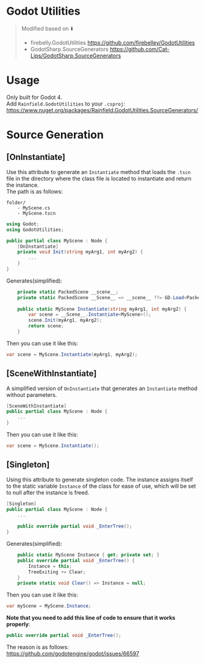 # Godot Utilities

> Modified based on ⬇️  
> - firebelly.GodotUtilities https://github.com/firebelley/GodotUtilities  
> - GodotSharp.SourceGenerators https://github.com/Cat-Lips/GodotSharp.SourceGenerators  

# Usage
Only built for Godot 4.  
Add `Rainfield.GodotUtilities` to your `.csproj`:  
https://www.nuget.org/packages/Rainfield.GodotUtilities.SourceGenerators/

# Source Generation
## [OnInstantiate]
Use this attribute to generate an `Instantiate` method that loads the `.tscn` file in the directory where the class file is located to instantiate and return the instance.  
The path is as follows:
```
folder/
    - MyScene.cs
    - MyScene.tscn
```

```csharp
using Godot;
using GodotUtilities;

public partial class MyScene : Node {
    [OnInstantiate]
    private void Init(string myArg1, int myArg2) {
        ...
    }
}
```

Generates(simplified):  
```csharp
    private static PackedScene __scene__;
    private static PackedScene __Scene__ => __scene__ ??= GD.Load<PackedScene>("res://path/to/MyScene.tscn");
    
    public static MyScene Instantiate(string myArg1, int myArg2) {
        var scene = __Scene__.Instantiate<MyScene>();
        scene.Init(myArg1, myArg2);
        return scene;
    }
```

Then you can use it like this:
```csharp
var scene = MyScene.Instantiate(myArg1, myArg2);
```

## [SceneWithInstantiate]
A simplified version of `OnInstantiate` that generates an `Instantiate` method without parameters.
```csharp
[SceneWithInstantiate]
public partial class MyScene : Node {
    ...
}
```
Then you can use it like this:
```csharp
var scene = MyScene.Instantiate();
```
## [Singleton]
Using this attribute to generate singleton code. The instance assigns itself to the static variable `Instance` of the class for ease of use, which will be set to null after the instance is freed.
```csharp
[Singleton]
public partial class MyScene : Node {
    ...
    
    public override partial void _EnterTree();
}
```

Generates(simplified):  
```csharp
    public static MyScene Instance { get; private set; }
    public override partial void _EnterTree() {
        Instance = this;
        TreeExiting += Clear;
    }
    private static void Clear() => Instance = null;
```
Then you can use it like this:
```csharp
var myScene = MyScene.Instance;
```
**Note that you need to add this line of code to ensure that it works properly**:  
```csharp
public override partial void _EnterTree();
```
The reason is as follows:    
https://github.com/godotengine/godot/issues/66597
